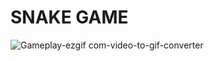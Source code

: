 # SNAKE GAME

![Gameplay-ezgif com-video-to-gif-converter](https://github.com/user-attachments/assets/afc81ccb-69e2-441a-923c-ff309912ee81)
